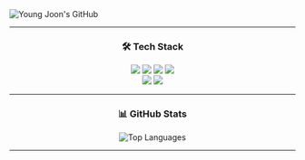 <div class="header">
      <img src="https://capsule-render.vercel.app/api?type=transparent&fontColor=F5C0CA&text=YoungJoon's%20GitHub%20&height=150&fontSize=60&descAlignY=75&descAlign=60" alt="Young Joon's GitHub">
</div>

---

<h3 align="center">🛠 Tech Stack</h3>
<div align="center">
    <img src="https://img.shields.io/badge/GIT-E44C30?style=for-the-badge&logo=git&logoColor=white">
    <img src="https://img.shields.io/badge/Python-3776AB?style=for-the-badge&logo=python&logoColor=white">
    <img src="https://img.shields.io/badge/Java-ED8B00?style=for-the-badge&logo=openjdk&logoColor=white">
    <img src="https://img.shields.io/badge/spring-6DB33F?style=for-the-badge&logo=spring&logoColor=white"> 
    <br>
    <img src="https://img.shields.io/badge/MySQL-00000F?style=for-the-badge&logo=mysql&logoColor=white">
    <img src="https://img.shields.io/badge/docker-%230db7ed.svg?style=for-the-badge&logo=docker&logoColor=white">
</div>

---

<h3 align="center">📊 GitHub Stats</h3>
<div align="center">
    <img src="https://github-readme-stats.vercel.app/api/top-langs/?username=LYJ0304&hide_border=true&card_width=400&layout=compact" alt="Top Languages">
</div>

---

